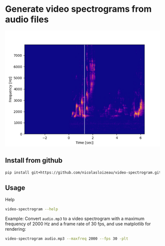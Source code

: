 


# Generate video spectrograms from audio files


![](src/frame.png)

## Install from github


```bash
pip install git+https://github.com/nicolasloizeau/video-spectrogram.git#egg=video-spectrogram
```

## Usage

Help
```bash
video-spectrogram --help
```
Example:
Convert `audio.mp3` to a video spectrogram with a maximum frequency of 2000 Hz and a frame rate of 30 fps, and use matplotlib for rendering:
```bash
video-spectrogram audio.mp3 --maxfreq 2000 --fps 30 -plt
```
